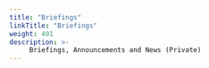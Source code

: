 ```yaml
---
title: "Briefings"
linkTitle: "Briefings"
weight: 401
description: >-
     Briefings, Announcements and News (Private)
---
```



